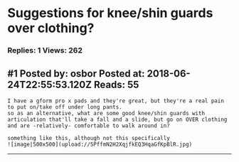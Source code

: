 # Suggestions for knee/shin guards over clothing?

### Replies: 1 Views: 262

## \#1 Posted by: osbor Posted at: 2018-06-24T22:55:53.120Z Reads: 55

```
I have a gform pro x pads and they're great, but they're a real pain to put on/take off under long pants.
so as an alternative, what are some good knee/shin guards with articulation that'll take a fall and a slide, but go on OVER clothing and are -relatively- comfortable to walk around in?

something like this, although not this specifically 
![image|500x500](upload://5PffmN2H2XqjfkEQ3HqaGfKpBlR.jpg)
```

---
